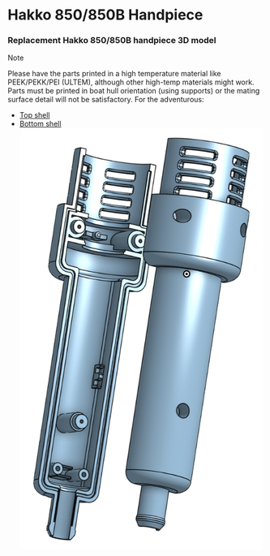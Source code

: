 # Hakko 850/850B Handpiece
### Replacement Hakko 850/850B handpiece 3D model
> [!NOTE]
> Please have the parts printed in a high temperature material like PEEK/PEKK/PEI (ULTEM), although other high-temp materials might work.
Parts must be printed in boat hull orientation (using supports) or the mating surface detail will not be satisfactory.
For the adventurous:
  - [Top shell](https://cad.onshape.com/documents/10d17fae411ed7ead9d7a654/w/68390f57cb2ea4449538cefd/e/700846687af9504eb3e6631c?renderMode=0&uiState=6685e4b87d7d835994f2503d)  
  - [Bottom shell](https://cad.onshape.com/documents/10d17fae411ed7ead9d7a654/w/68390f57cb2ea4449538cefd/e/e1d0072f1c75191db1e3f018?renderMode=0&uiState=6685e4df7d7d835994f25083)
![Hakko 850 Handpiece Image](https://github.com/Xorlent/Hakko-850-Handpiece/blob/main/images/Hakko850_Handpiece.png)
